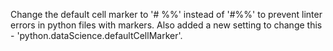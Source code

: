 Change the default cell marker to '# %%' instead of '#%%' to prevent linter errors in python files with markers.
Also added a new setting to change this - 'python.dataScience.defaultCellMarker'.
